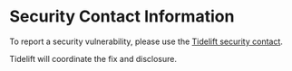# Security Contact Information

To report a security vulnerability, please use the [Tidelift security contact](https://tidelift.com/security).

Tidelift will coordinate the fix and disclosure.

